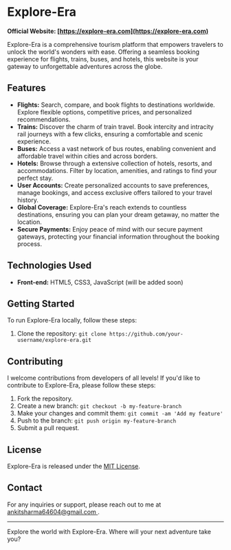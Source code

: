   # Explore-Era

 

**Official Website: [https://explore-era.com](https://explore-era.com)**

Explore-Era is a comprehensive tourism platform that empowers travelers to unlock the world's wonders with ease. Offering a seamless booking experience for flights, trains, buses, and hotels, this website is your gateway to unforgettable adventures across the globe.

## Features

- **Flights:** Search, compare, and book flights to destinations worldwide. Explore flexible options, competitive prices, and personalized recommendations.
- **Trains:** Discover the charm of train travel. Book intercity and intracity rail journeys with a few clicks, ensuring a comfortable and scenic experience.
- **Buses:** Access a vast network of bus routes, enabling convenient and affordable travel within cities and across borders.
- **Hotels:** Browse through a extensive collection of hotels, resorts, and accommodations. Filter by location, amenities, and ratings to find your perfect stay.
- **User Accounts:** Create personalized accounts to save preferences, manage bookings, and access exclusive offers tailored to your travel history.
- **Global Coverage:** Explore-Era's reach extends to countless destinations, ensuring you can plan your dream getaway, no matter the location.
- **Secure Payments:** Enjoy peace of mind with our secure payment gateways, protecting your financial information throughout the booking process.

## Technologies Used

- **Front-end:** HTML5, CSS3, JavaScript (will be added soon) 
 

## Getting Started

To run Explore-Era locally, follow these steps:

1. Clone the repository: `git clone https://github.com/your-username/explore-era.git`
 
## Contributing

I welcome contributions from developers of all levels! If you'd like to contribute to Explore-Era, please follow these steps:

1. Fork the repository.
2. Create a new branch: `git checkout -b my-feature-branch`
3. Make your changes and commit them: `git commit -am 'Add my feature'`
4. Push to the branch: `git push origin my-feature-branch`
5. Submit a pull request.

## License

Explore-Era is released under the [MIT License](https://opensource.org/licenses/MIT).

## Contact

For any inquiries or support, please reach out to me at [ankitsharma64604@gmail.com ](mailto:ankitsharma64604@gmail.com).

---

Explore the world with Explore-Era. Where will your next adventure take you?
 
 
 
 
